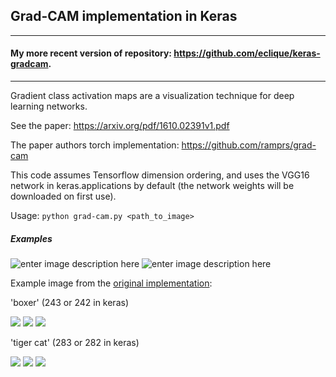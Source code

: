 ## Grad-CAM implementation in Keras ##

---
#### My more recent version of repository: https://github.com/eclique/keras-gradcam.
---

Gradient class activation maps are a visualization technique for deep learning networks.

See the paper: https://arxiv.org/pdf/1610.02391v1.pdf

The paper authors torch implementation: https://github.com/ramprs/grad-cam


This code assumes Tensorflow dimension ordering, and uses the VGG16 network in keras.applications by default (the network weights will be downloaded on first use).


Usage: `python grad-cam.py <path_to_image>`


##### Examples

![enter image description here](https://github.com/jacobgil/keras-grad-cam/blob/master/examples/boat.jpg?raw=true) ![enter image description here](https://github.com/jacobgil/keras-grad-cam/blob/master/examples/persian_cat.jpg?raw=true)

Example image from the [original implementation](https://github.com/ramprs/grad-cam):  

'boxer' (243 or 242 in keras)

![](/examples/cat_dog.png)
![](/examples/cat_dog_242_gradcam.jpg)
![](/examples/cat_dog_242_guided_gradcam.jpg)

'tiger cat' (283 or 282 in keras)

![](/examples/cat_dog.png)
![](/examples/cat_dog_282_gradcam.jpg)
![](/examples/cat_dog_282_guided_gradcam.jpg)




